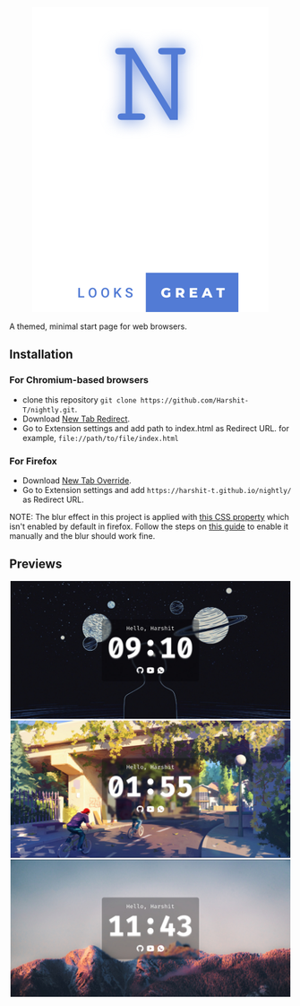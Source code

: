 <p align="center">
<img src="logo.svg" />
</p>

A themed, minimal start page for web browsers.

## Installation

### For Chromium-based browsers
- clone this repository `git clone https://github.com/Harshit-T/nightly.git`.
- Download [New Tab Redirect](https://chrome.google.com/webstore/detail/new-tab-redirect/icpgjfneehieebagbmdbhnlpiopdcmna).
- Go to Extension settings and add path to index.html as Redirect URL. for example, `file://path/to/file/index.html`

### For Firefox
- Download [New Tab Override](https://addons.mozilla.org/en-US/firefox/addon/new-tab-override/).
- Go to Extension settings and add `https://harshit-t.github.io/nightly/` as Redirect URL.

NOTE: The blur effect in this project is applied with [this CSS property](https://developer.mozilla.org/en-US/docs/Web/CSS/backdrop-filter) which isn't enabled by default in firefox. Follow the steps on [this guide](https://dev.to/snkds/how-to-enable-backdrop-filter-in-firefox-2n8e) to enable it manually and the blur should work fine. 

## Previews
<p align="center">
<img src="preview/01.jpg" width=500/>
<img src="preview/02.jpg" width=500/>
<img src="preview/03.jpg" width=500/>	
</p>
